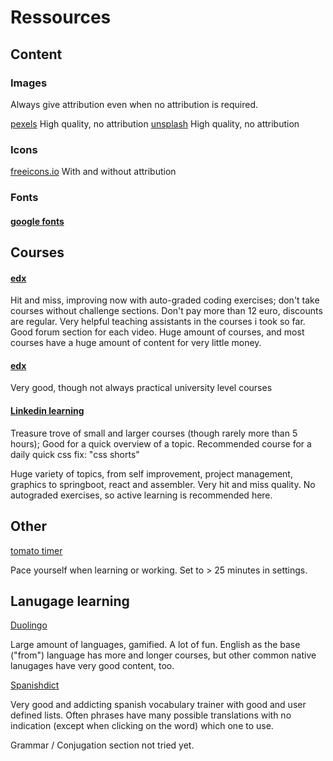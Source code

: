 # Ressources

## Content

### Images

Always give attribution even when no attribution is required.

[pexels](https://pexels.com) High quality, no attribution
[unsplash](https://unsplash.com) High quality, no attribution

### Icons

[freeicons.io](https://freeicons.io/) With and without attribution

### Fonts

#### [google fonts](https://fonts.google.com)

## Courses

#### [edx](https://udemy.com) 

Hit and miss, improving now with auto-graded coding exercises; don't take courses without challenge sections. Don't pay more than 12 euro, discounts are regular. Very helpful teaching assistants in the courses i took so far. Good forum section for each video. Huge amount of courses, and most courses have a huge amount of content for very little money.

#### [edx](https://edx.org) 

Very good, though not always practical university level courses

#### [Linkedin learning](https://www.linkedin.com/learning/)  

Treasure trove of small and larger courses (though rarely more than 5 hours); Good for a quick overview of a topic. Recommended course for a daily quick css fix: "css shorts"

Huge variety of topics, from self improvement, project management, graphics to springboot, react and assembler. Very hit and miss quality. No autograded exercises, so active learning is recommended here.


## Other

[tomato timer](https://tomato-timer.com/)

Pace yourself when learning or working. Set to > 25 minutes in settings.

## Lanugage learning

[Duolingo](https://duolingo.com)

Large amount of languages, gamified. A lot of fun. English as the base ("from") language has more and longer courses, but other common native lanugages have very good content, too.

[Spanishdict](https://www.spanishdict.com/)

Very good and addicting spanish vocabulary trainer with good and user defined lists. Often phrases have many possible translations with no indication (except when clicking on the word) which one to use.

Grammar / Conjugation section not tried yet.

